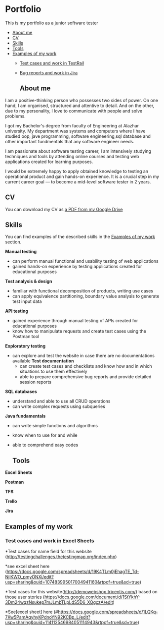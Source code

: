 # Portfolio
This is my portfolio as a junior software tester



- [About me](#about-me)
- [CV](#cv)
- [Skills](#skills)
- [Tools](#tools)
- [Examples of my work](#examples-of-my-work)
  * [Test cases and work in TestRail](#test-cases-and-work-in-testrail)
  * [Bug reports and work in Jira](#bug-reports-and-work-in-jira)
 
    ## About me

I am a positive-thinking person who possesses two sides of power. On one hand, I am organised, structured and attentive to detail. And on the other, due to my personality, I love to communicate with people and solve problems.

I got my Bachelor's degree from faculty of Engineering at Alazhar university. My department was systems and computers where I have studied oop, jave programming, software engineering,sql database and other important fundmentals that any software engineer needs. 

 I am passionate about software testing career, I am intensively studying techniques and tools by attending online courses and testing web applications created for learning purposes.

I would be extremely happy to apply obtained knowledge to testing an operational product and gain hands-on experience. It is a crucial step in my current career goal — to become a mid-level software tester in 2 years.

## CV
You can download my CV as [a PDF from my Google Drive](https://drive.google.com/file/d/15AQtTHOWdpMgE7arHVDiLkDG4CeYsZUc/view?usp=sharing)

## Skills

You can find examples of the described skills in the [Examples of my work](#examples-of-my-work) section.

__Manual testing__
  * can perform manual functional and usability testing of web applications
  * gained hands-on experience by testing applications created for educational purposes

__Test analysis & design__
  * familiar with functional decomposition of products, writing use cases
  * can apply equivalence partitioning, boundary value analysis to generate test input data

__API testing__
  * gained experience through manual testing of APIs created for educational purposes
  * know how to manipulate requests and create test cases using the Postman tool

__Exploratory testing__
* can explore and test the website in case there are no documentations available
__Test documentation__
  * can create test cases and checklists and know how and in which situations to use them effectively
  * able to prepare comprehensive bug reports and provide detailed session reports

__SQL databases__
  * understand and able to use all CRUD operations
  * can write complex requests using subqueries

__Java fundamentals__
  * can write simple functions and algorithms
  * know when to use for and while
  * able to comprehend easy codes


    ## Tools

__Excel Sheets__

__Postman__

__TFS__

__Trello__

__Jira__


## Examples of my work

### Test cases and work in Excel Sheets
*Test cases for name field for this website (http://testingchallenges.thetestingmap.org/index.php)

*see excel sheet here (https://docs.google.com/spreadsheets/d/19K4TLm0jEhagTE_Td-NjlKWO_pmyONXi/edit?usp=sharing&ouid=107483995017004941160&rtpof=true&sd=true)

*Test cases for this website(http://demowebshop.tricentis.com/) based on those user stories (https://docs.google.com/document/d/1StYkhY-3Dm24wqzNsukep7mJLmbTLpLdS5D6_XQgczA/edit)

*See[excel sheet] here (#https://docs.google.com/spreadsheets/d/1LQKq-7Kw5PamAqyhyKPdnoYN92KCBp_L/edit?usp=sharing&ouid=114112546984051114943&rtpof=true&sd=true)
